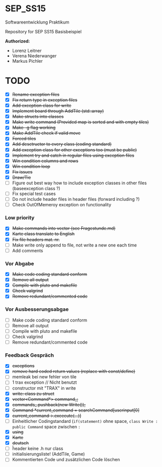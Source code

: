 # SEP_SS15
Softwareentwicklung Praktikum

Repository for SEP SS15 Basisbeispiel

**Authorized:**
* Lorenz Leitner
* Verena Niederwanger
* Markus Pichler

# TODO
- [x] ~~Rename exception files~~
- [x] ~~Fix return type in exception files~~
- [x] ~~Add exception class for write~~
- [x] ~~Implement board through AddTile (std::array)~~
- [x] ~~Make structs into classes~~
- [x] ~~Make write command (Provided map is sorted and with empty tiles)~~
- [x] ~~Make -g flag working~~
- [x] ~~Make AddTile check if valid move~~
- [x] ~~Forced tiles~~
- [x] ~~Add desctructor to every class (coding standard)~~
- [x] ~~Add exception class for other exceptions too (must be public)~~
- [x] ~~Implement try and catch in regular files using exception files~~
- [x] ~~Win condition columns and rows~~
- [x] ~~Win condition loop~~
- [x] ~~Fix issues~~
- [x] ~~Draw/Tie~~
- [ ] Figure out best way how to include exception classes in other files (baseexception class ?)
- [ ] Fix special test cases
- [ ] Do not include header files in header files (forward including ?)
- [ ] Check OutOfMemeroy exception on functionality

### Low priority
- [x] ~~Make commands into vector (see Fragestunde.md)~~
- [x] ~~Karte class translate to English~~
- [x] ~~Fix file headers mat. nr.~~
- [ ] Make write only append to file, not write a new one each time
- [ ] Add comments

### Vor Abgabe
- [x] ~~Make code coding standard conform~~
- [x] ~~Remove all output~~
- [x] ~~Compile with pluto and makefile~~
- [x] ~~Check valgrind~~
- [x] ~~Remove redundant/commented code~~

### Vor Ausbesserungsabgae
- [ ] Make code coding standard conform
- [ ] Remove all output
- [ ] Compile with pluto and makefile
- [ ] Check valgrind
- [ ] Remove redundant/commented code

### Feedback Gespräch
- [x] ~~exceptions~~
- [x] ~~remove hard coded return values (replace with const/define)~~
- [ ] memleak bei new fehler von tile
- [ ] 1 trax exception // Nicht benutzt
- [ ] constructor mit "TRAX" in write
- [x] ~~write: class zu struct~~
- [x] ~~vector<Command*> command_;~~
- [x] ~~commands_.pushback(new Write());~~
- [x] ~~Command *current_command = searchCommand[userinput[0]~~
- [x] ~~current_command->.excecute(...)]~~
- [ ] Einheitlicher Codingstandard (`if(statement)` ohne space, `class Write : public Command` space zwischen `:`
- [x] ~~using~~
- [x] ~~Karte~~
- [x] ~~deutsch~~
- [ ] ĥeader keine .h nur class
- [ ] initialisierungsliste! (AddTile, Game)
- [ ] Kommentierten Code und zusätzlichen Code löschen
